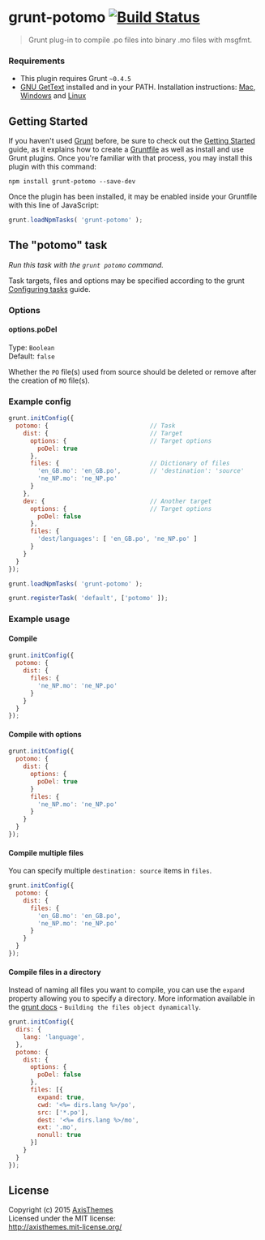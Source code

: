 # grunt-potomo [![Build Status](https://travis-ci.org/axisthemes/grunt-potomo.svg?branch=master)](https://travis-ci.org/axisthemes/grunt-potomo)

> Grunt plug-in to compile .po files into binary .mo files with msgfmt.

### Requirements
* This plugin requires Grunt `~0.4.5`
* [GNU GetText](http://www.gnu.org/software/gettext/) installed and in your PATH. Installation instructions: [Mac](http://brewformulas.org/Gettext), [Windows](http://gnuwin32.sourceforge.net/packages/gettext.htm) and [Linux](http://ftp.gnu.org/pub/gnu/gettext/)

## Getting Started
If you haven't used [Grunt](http://gruntjs.com/) before, be sure to check out the [Getting Started](http://gruntjs.com/getting-started) guide, as it explains how to create a [Gruntfile](http://gruntjs.com/sample-gruntfile) as well as install and use Grunt plugins. Once you're familiar with that process, you may install this plugin with this command:

```shell
npm install grunt-potomo --save-dev
```

Once the plugin has been installed, it may be enabled inside your Gruntfile with this line of JavaScript:

```js
grunt.loadNpmTasks( 'grunt-potomo' );
```

## The "potomo" task
_Run this task with the `grunt potomo` command._

Task targets, files and options may be specified according to the grunt [Configuring tasks](http://gruntjs.com/configuring-tasks) guide.

### Options

#### options.poDel
Type: `Boolean`  
Default: `false`

Whether the `PO` file(s) used from source should be deleted or remove after the creation of `MO` file(s).

### Example config

```js
grunt.initConfig({
  potomo: {                            // Task
    dist: {                            // Target
      options: {                       // Target options
        poDel: true
      },
      files: {                         // Dictionary of files
        'en_GB.mo': 'en_GB.po',        // 'destination': 'source'
        'ne_NP.mo': 'ne_NP.po'
      }
    },
    dev: {                             // Another target
      options: {                       // Target options
        poDel: false
      },
      files: {
        'dest/languages': [ 'en_GB.po', 'ne_NP.po' ]
      }
    }
  }
});

grunt.loadNpmTasks( 'grunt-potomo' );

grunt.registerTask( 'default', ['potomo' ]);
```

### Example usage

#### Compile

```js
grunt.initConfig({
  potomo: {
    dist: {
      files: {
        'ne_NP.mo': 'ne_NP.po'
      }
    }
  }
});
```

#### Compile with options

```js
grunt.initConfig({
  potomo: {
    dist: {
      options: {
        poDel: true
      }
      files: {
        'ne_NP.mo': 'ne_NP.po'
      }
    }
  }
});
```

#### Compile multiple files

You can specify multiple `destination: source` items in `files`.

```js
grunt.initConfig({
  potomo: {
    dist: {
      files: {
        'en_GB.mo': 'en_GB.po',
        'ne_NP.mo': 'ne_NP.po'
      }
    }
  }
});
```

#### Compile files in a directory

Instead of naming all files you want to compile, you can use the `expand` property allowing you to specify a directory. More information available in the [grunt docs](http://gruntjs.com/configuring-tasks#building-the-files-object-dynamically) - `Building the files object dynamically`.

```js
grunt.initConfig({
  dirs: {
    lang: 'language',
  },
  potomo: {
    dist: {
      options: {
        poDel: false
      },
      files: [{
        expand: true,
        cwd: '<%= dirs.lang %>/po',
        src: ['*.po'],
        dest: '<%= dirs.lang %>/mo',
        ext: '.mo',
        nonull: true
      }]
    }
  }
});
```

## License

Copyright (c) 2015 [AxisThemes](http://axisthemes.com)  
Licensed under the MIT license:  
<http://axisthemes.mit-license.org/>

